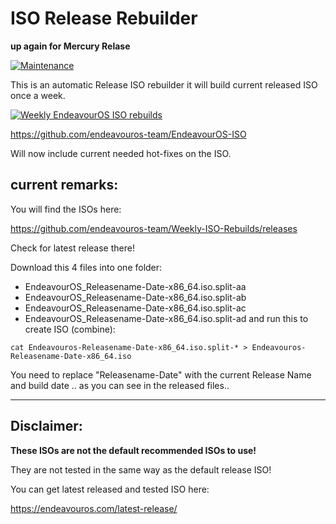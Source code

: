 # ISO Release Rebuilder
**up again for Mercury Relase**

[![Maintenance](https://img.shields.io/maintenance/yes/2025.svg)]()


This is an automatic Release ISO rebuilder it will build current released ISO once a week.

[![Weekly EndeavourOS ISO rebuilds](https://github.com/endeavouros-team/Weekly-ISO-Rebuilds/actions/workflows/autobuild.yml/badge.svg?branch=main)](https://github.com/endeavouros-team/Weekly-ISO-Rebuilds/actions/workflows/autobuild.yml)

https://github.com/endeavouros-team/EndeavourOS-ISO


Will now include current needed hot-fixes on the ISO.

## current remarks:

You will find the ISOs here:

https://github.com/endeavouros-team/Weekly-ISO-Rebuilds/releases

Check for latest release there!


Download this 4 files into one folder:

* EndeavourOS_Releasename-Date-x86_64.iso.split-aa
* EndeavourOS_Releasename-Date-x86_64.iso.split-ab
* EndeavourOS_Releasename-Date-x86_64.iso.split-ac
* EndeavourOS_Releasename-Date-x86_64.iso.split-ad
and run this to create ISO (combine):

```
cat Endeavouros-Releasename-Date-x86_64.iso.split-* > Endeavouros-Releasename-Date-x86_64.iso
```

You need to replace "Releasename-Date" with the current Release Name and build date .. as you can see in the released files..

---

## Disclaimer:
**These ISOs are not the default recommended ISOs to use!**

They are not tested in the same way as the default release ISO!

You can get latest released and tested ISO here:

https://endeavouros.com/latest-release/


